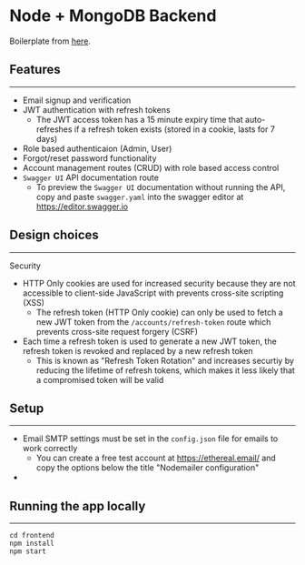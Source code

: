 # Node + MongoDB Backend

Boilerplate from [here](https://jasonwatmore.com/post/2020/05/13/node-mongo-api-with-email-sign-up-verification-authentication-forgot-password).


## Features

---

- Email signup and verification
- JWT authentication with refresh tokens
  - The JWT access token has a 15 minute expiry time that auto-refreshes if a refresh token exists (stored in a cookie, lasts for 7 days)
- Role based authenticaion (Admin, User)
- Forgot/reset password functionality
- Account management routes (CRUD) with role based access control
- `Swagger UI` API documentation route
  - To preview the `Swagger UI` documentation without running the API, copy and paste `swagger.yaml` into the swagger editor at https://editor.swagger.io

## Design choices

---

Security
- HTTP Only cookies are used for increased security because they are not accessible to client-side JavaScript with prevents cross-site scripting (XSS)
  - The refresh token (HTTP Only cookie) can only be used to fetch a new JWT token from the `/accounts/refresh-token` route which prevents cross-site request forgery (CSRF)
- Each time a refresh token is used to generate a new JWT token, the refresh token is revoked and replaced by a new refresh token
  - This is known as "Refresh Token Rotation" and increases securtiy by reducing the lifetime of refresh tokens, which makes it less likely that a compromised token will be valid


## Setup

---

- Email SMTP settings must be set in the `config.json` file for emails to work correctly
  - You can create a free test account at https://ethereal.email/ and copy the options below the title "Nodemailer configuration"
- 

## Running the app locally

---

```
cd frontend
npm install
npm start
```
